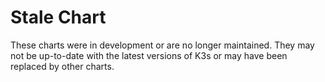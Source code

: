 # Stale Chart

These charts were in development or are no longer maintained. They may not be up-to-date with the latest versions of K3s or may have been replaced by other charts.

